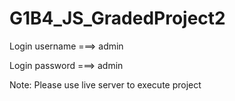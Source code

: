 # G1B4_JS_GradedProject2

Login username ===> admin    

Login password ===> admin


Note: Please use live server to execute project
